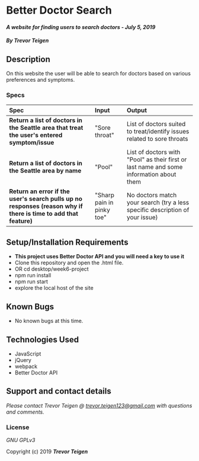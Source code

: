 # Better Doctor Search

#### _A website for finding users to search doctors - July 5, 2019_

#### _By **Trevor Teigen**_

## Description

On this website the user will be able to search for doctors based on various preferences and symptoms.

### Specs
| Spec | Input | Output |
| :-------------     | :------------- | :------------- |
| **Return a list of doctors in the Seattle area that treat the user's entered symptom/issue** | "Sore throat" | List of doctors suited to treat/identify issues related to sore throats  |
| **Return a list of doctors in the Seattle area by name** | "Pool" | List of doctors with "Pool" as their first or last name and some information about them |
| **Return an error if the user's search pulls up no responses (reason why if there is time to add that feature)** | "Sharp pain in pinky toe" | No doctors match your search (try a less specific description of your issue) |


## Setup/Installation Requirements

* **This project uses Better Doctor API and you will need a key to use it**
* Clone this repository and open the .html file.
* OR cd desktop/week6-project
* npm run install
* npm run start
* explore the local host of the site

## Known Bugs
* No known bugs at this time.

## Technologies Used
* JavaScript
* jQuery
* webpack
* Better Doctor API

## Support and contact details

_Please contact Trevor Teigen @ trevor.teigen123@gmail.com with questions and comments._

### License

*GNU GPLv3*

Copyright (c) 2019 **_Trevor Teigen_**
